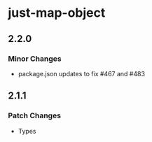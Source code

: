 # just-map-object

## 2.2.0

### Minor Changes

- package.json updates to fix #467 and #483

## 2.1.1

### Patch Changes

- Types
